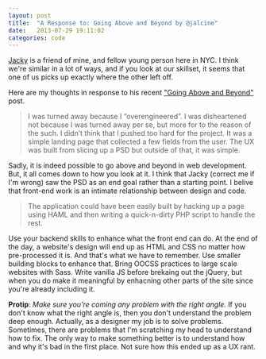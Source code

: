 ```yaml
---
layout: post
title:  "A Response to: Going Above and Beyond by @jalcine"
date:   2013-07-29 19:11:02
categories: code
---
```


[Jacky](http://jalcine.me/) is a friend of mine, and fellow young person here in NYC. I think we're similar in a lot of ways, and if you look at our skillset, it seems that one of us picks up exactly where the other left off.

Here are my thoughts in response to his recent ["Going Above and Beyond"](http://blog.jalcine.me/2013/07/26/going-above-and-beyond.html) post.

>  I was turned away because I “overengineered”. I was disheartened not because I was turned away per se, but more for to the reason of the such. I didn’t think that I pushed too hard for the project. It was a simple landing page that collected a few fields from the user. The UX was built from slicing up a PSD but outside of that, it was simple.

Sadly, it is indeed possible to go above and beyond in web development. But, it all comes down to how you look at it. I think that Jacky (correct me if I'm wrong) saw the PSD as an end goal rather than a starting point. I belive that front-end work is an intimate relationship between design and code.

> The application could have been easily built by hacking up a page using HAML and then writing a quick-n-dirty PHP script to handle the rest.

Use your backend skills to enhance what the front end can do. At the end of the day, a website's design will end up as HTML and CSS no matter how pre-processed it is. And that's what we have to remember. Use smaller building blocks to enhance that. Bring OOCSS practices to large scale websites with Sass. Write vanilla JS before brekaing out the jQuery, but when you do make it meaningful by enhacning other parts of the site since you're already including it.


**Protip**: *Make sure you're coming any problem with the right angle.* If you don't know what the right angle is, then you don't understand the problem deep enough. Actually, as a designer my job is to solve problems. Sometimes, there are problems that I'm scratching my head to understand how to fix. The only way to make something better is to understand how and why it's bad in the first place. Not sure how this ended up as a UX rant.
